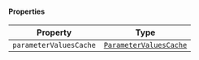 #### Properties

| Property                                                 | Type                                                               |
| -------------------------------------------------------- | ------------------------------------------------------------------ |
| <a id="parametervaluescache"></a> `parameterValuesCache` | [`ParameterValuesCache`](./generated/html/ParameterValuesCache.md) |
